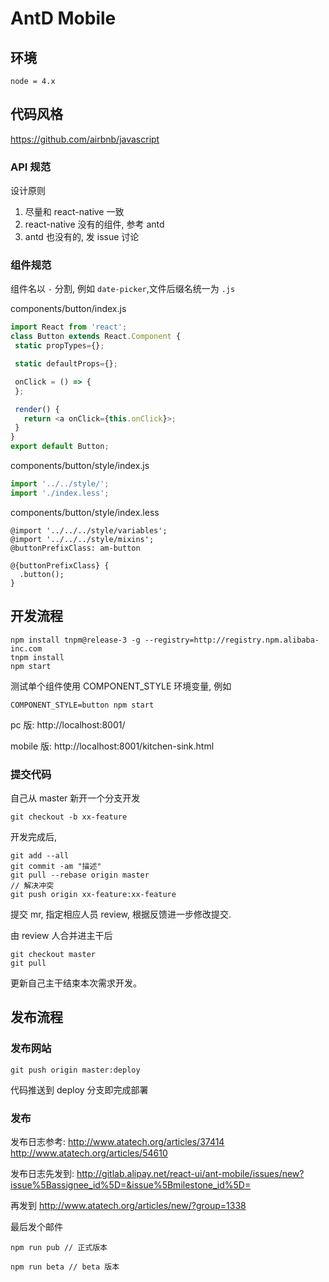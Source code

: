 # AntD Mobile

## 环境

```
node = 4.x
```

## 代码风格

https://github.com/airbnb/javascript

### API 规范

设计原则

1. 尽量和 react-native 一致
2. react-native 没有的组件, 参考 antd
3. antd 也没有的, 发 issue 讨论

### 组件规范

组件名以 `-` 分割, 例如 `date-picker`,文件后缀名统一为 `.js`


components/button/index.js

```js
import React from 'react';
class Button extends React.Component {
 static propTypes={};

 static defaultProps={};

 onClick = () => {
 };

 render() {
   return <a onClick={this.onClick}>;
 }
}
export default Button;
```

components/button/style/index.js

```js
import '../../style/';
import './index.less';
```

components/button/style/index.less

```less
@import '../../../style/variables';
@import '../../../style/mixins';
@buttonPrefixClass: am-button

@{buttonPrefixClass} {
  .button();
}
```

## 开发流程

```
npm install tnpm@release-3 -g --registry=http://registry.npm.alibaba-inc.com
tnpm install
npm start
```

测试单个组件使用 COMPONENT_STYLE 环境变量, 例如

```
COMPONENT_STYLE=button npm start
```

pc 版: http://localhost:8001/

mobile 版: http://localhost:8001/kitchen-sink.html

### 提交代码

自己从 master 新开一个分支开发

```
git checkout -b xx-feature
```

开发完成后,

```
git add --all
git commit -am "描述"
git pull --rebase origin master
// 解决冲突
git push origin xx-feature:xx-feature
```

提交 mr, 指定相应人员 review, 根据反馈进一步修改提交.

由 review 人合并进主干后

```
git checkout master
git pull
```


更新自己主干结束本次需求开发。


## 发布流程

### 发布网站

```
git push origin master:deploy
```

代码推送到 deploy 分支即完成部署

### 发布

发布日志参考: http://www.atatech.org/articles/37414   http://www.atatech.org/articles/54610

发布日志先发到: http://gitlab.alipay.net/react-ui/ant-mobile/issues/new?issue%5Bassignee_id%5D=&issue%5Bmilestone_id%5D=

再发到 http://www.atatech.org/articles/new/?group=1338

最后发个邮件


```
npm run pub // 正式版本

npm run beta // beta 版本
```
